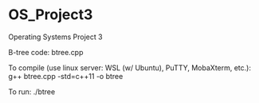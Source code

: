 # OS_Project3

Operating Systems Project 3

B-tree code: 
btree.cpp

To compile (use linux server: WSL (w/ Ubuntu), PuTTY, MobaXterm, etc.):
g++ btree.cpp -std=c++11 -o btree

To run:
./btree
